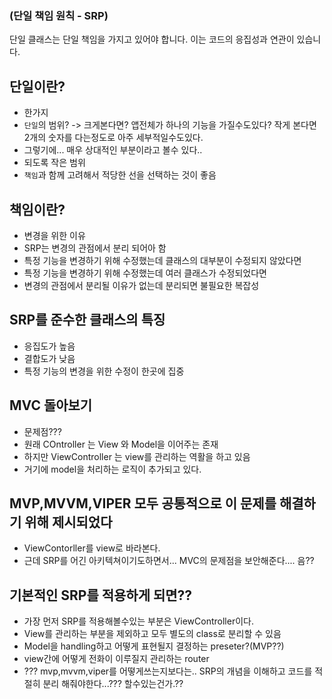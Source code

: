 ### (단일 책임 원칙 - SRP)
단일 클래스는 단일 책임을 가지고 있어야 합니다. 이는 코드의 응집성과 연관이 있습니다.
## 단일이란?
- 한가지
- `단일`의 범위? -> 크게본다면?  앱전체가 하나의 기능을 가질수도있다? 작게 본다면 2개의 숫자를 다는정도로 아주 세부적일수도있다.
- 그렇기에...  매우 상대적인 부분이라고 볼수 있다..
- 되도록 작은 범위
- `책임`과 함께 고려해서 적당한 선을 선택하는 것이 좋음

## 책임이란?
- 변경을 위한 이유
- SRP는 변경의 관점에서 분리 되어아 함
- 특정 기능을 변경하기 위해 수정했는데 클래스의 대부분이 수정되지 않았다면
- 특정 기능을 변경하기 위해 수정했는데 여러 클래스가 수정되었다면
- 변경의 관점에서 분리될 이유가 없는데 분리되면 불필요한 복잡성

## SRP를 준수한 클래스의 특징
- 응집도가 높음
- 결합도가 낮음
- 특정 기능의 변경을 위한 수정이 한곳에 집중

## MVC 돌아보기
- 문제점???
- 원래 COntroller 는 View 와 Model을 이어주는 존재
- 하지만 ViewController 는 view를 관리하는 역활을 하고 있음
- 거기에 model을 처리하는 로직이 추가되고 있다.


## MVP,MVVM,VIPER 모두 공통적으로 이 문제를 해결하기 위해 제시되었다
- ViewContorller를 view로 바라본다. 
- 근데 SRP를 어긴 아키텍쳐이기도하면서... MVC의 문제점을 보안해준다.... 음??


## 기본적인 SRP를 적용하게 되면??
- 가장 먼저 SRP를 적용해볼수있는 부분은 ViewController이다.
- View를 관리하는 부분을 제외하고 모두 별도의 class로 분리할 수 있음
- Model을 handling하고 어떻게 표현될지 결정하는 preseter?(MVP??)
- view간에 어떻게 전화이 이루질지 관리하는 router
- ??? mvp,mvvm,viper를 어떻게쓰는지보다는.. SRP의 개념을 이해하고 코드를 적절히 분리 해줘야한다...??? 할수있는건가.??
